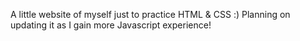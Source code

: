 A little website of myself just to practice HTML & CSS :)
Planning on updating it as I gain more Javascript experience!
